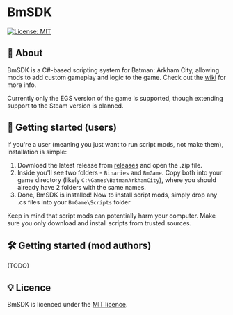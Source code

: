 # BmSDK
[![License: MIT](https://img.shields.io/badge/License-MIT-green.svg)](LICENSE.md)

## 📖 About
BmSDK is a C#-based scripting system for Batman: Arkham City, allowing mods to add custom gameplay and logic to the game. Check out the [wiki](../../wiki) for more info.

Currently only the EGS version of the game is supported, though extending support to the Steam version is planned.

## 🚀 Getting started (users)
If you're a user (meaning you just want to run script mods, not make them), installation is simple:
1. Download the latest release from [releases](../../releases/latest) and open the .zip file.
2. Inside you'll see two folders - `Binaries` and `BmGame`. Copy both into your game directory (likely `C:\Games\BatmanArkhamCity`), where you should already have 2 folders with the same names.
3. Done, BmSDK is installed! Now to install script mods, simply drop any .cs files into your `BmGame\Scripts` folder

Keep in mind that script mods can potentially harm your computer. Make sure you only download and install scripts from trusted sources.

## 🛠️ Getting started (mod authors)
(TODO)

## 💡 Licence
BmSDK is licenced under the [MIT licence](LICENSE.md).
